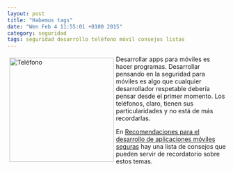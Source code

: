 ```yaml
---
layout: post
title: "Habemus tags"
date: "Wen Feb 4 11:55:01 +0100 2015"
category: seguridad
tags: seguridad desarrollo teléfono móvil consejos listas
---
```




<a href="https://500px.com/photo/66381679/giteando-by-fernando-trica://500px.com/photo/97643829/etiquetas-en-fernand0-github-io-by-fernando-tricas" title="Teléfono"><img src="https://ppcdn.500px.org/86721183/74904da2f0ac743dc267acb9574ebccd9c8be5d9/3.jpg?v=0" width="240"  alt="Teléfono" style="float:left; margin:5px"></a>

Desarrollar apps para móviles es hacer programas. Desarrollar pensando en la seguridad para móviles es algo que cualquier desarrollador respetable debería pensar desde el primer momento. Los teléfonos, claro, tienen sus particularidades y no está de más recordarlas. 

En [Recomendaciones para el desarrollo de aplicaciones móviles seguras](https://ssa-asesores.es/wordpress/blog/2013/11/18/recomendaciones-para-el-desarrollo-de-aplicaciones-moviles-seguras/) hay una lista de consejos que pueden servir de recordatorio sobre estos temas.
 
